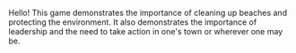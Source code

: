 Hello! This game demonstrates the importance of cleaning up beaches and protecting the environment. It also demonstrates the importance of leadership and the need to take action in one's town or wherever one may be.
